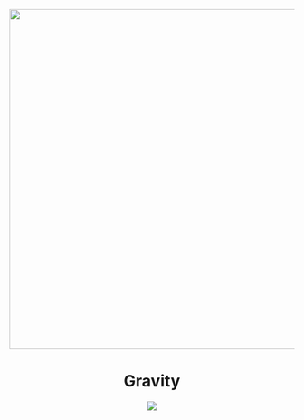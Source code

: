 <p align="center">
    <img src="https://user-images.githubusercontent.com/68344264/150676536-76861ce9-05ba-460c-aed0-39e57eb860f8.png" width="600" />
</p>
<h1 align="center">Gravity</h1>
<p align="center">
    <a href="https://gravity-shopping-center.surge.sh/"><img src="https://img.shields.io/static/v1?label=demo&message=link&color=green" /></a>
</p>
